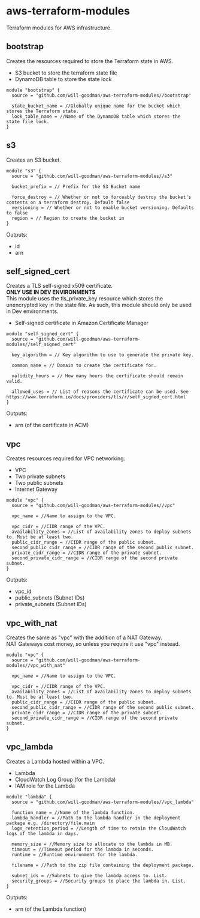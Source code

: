 # aws-terraform-modules
Terraform modules for AWS infrastructure.

## bootstrap
Creates the resources required to store the Terraform state in AWS.
- S3 bucket to store the terraform state file
- DynamoDB table to store the state lock

```hcl-terraform
module "bootstrap" {
  source = "github.com/will-goodman/aws-terraform-modules//bootstrap"

  state_bucket_name = //Globally unique name for the bucket which stores the Terraform state.
  lock_table_name = //Name of the DynamoDB table which stores the state file lock.
}
```
## s3
Creates an S3 bucket.

```hcl-terraform
module "s3" {
  source = "github.com/will-goodman/aws-terraform-modules//s3"
  
  bucket_prefix = // Prefix for the S3 Bucket name
  
  force_destroy = // Whether or not to forceably destroy the bucket's contents on a terraform destroy. Default false
  versioning = // Whether or not to enable bucket versioning. Defaults to false
  region = // Region to create the bucket in
}
```

Outputs:
- id
- arn

## self_signed_cert
Creates a TLS self-signed x509 certificate. 
<br><b>ONLY USE IN DEV ENVIRONMENTS</b>
<br>This module uses the tls_private_key resource which stores the unencrypted key in the state file. As such, this module should only be used in Dev environments.
- Self-signed certificate in Amazon Certificate Manager

```hcl-terraform
module "self_signed_cert" {
  source = "github.com/will-goodman/aws-terraform-modules//self_signed_cert"

  key_algorithm = // Key algorithm to use to generate the private key.

  common_name = // Domain to create the certificate for.

  validity_hours = // How many hours the certificate should remain valid.

  allowed_uses = // List of reasons the certificate can be used. See https://www.terraform.io/docs/providers/tls/r/self_signed_cert.html
}
```

Outputs:
- arn (of the certificate in ACM)

## vpc
Creates resources required for VPC networking.
- VPC
- Two private subnets
- Two public subnets
- Internet Gateway

```hcl-terraform
module "vpc" {
  source = "github.com/will-goodman/aws-terraform-modules//vpc"
  
  vpc_name = //Name to assign to the VPC.
  
  vpc_cidr = //CIDR range of the VPC.
  availability_zones = //List of availability zones to deploy subnets to. Must be at least two.
  public_cidr_range = //CIDR range of the public subnet.
  second_public_cidr_range = //CIDR range of the second public subnet.
  private_cidr_range = //CIDR range of the private subnet.
  second_private_cidr_range = //CIDR range of the second private subnet.
}
```

Outputs:
- vpc_id
- public_subnets (Subnet IDs)
- private_subnets (Subnet IDs)

## vpc_with_nat
Creates the same as "vpc" with the addition of a NAT Gateway.<br>
NAT Gateways cost money, so unless you require it use "vpc" instead.

```hcl-terraform
module "vpc" {
  source = "github.com/will-goodman/aws-terraform-modules//vpc_with_nat"
  
  vpc_name = //Name to assign to the VPC.
  
  vpc_cidr = //CIDR range of the VPC.
  availability_zones = //List of availability zones to deploy subnets to. Must be at least two.
  public_cidr_range = //CIDR range of the public subnet.
  second_public_cidr_range = //CIDR range of the second public subnet.
  private_cidr_range = //CIDR range of the private subnet.
  second_private_cidr_range = //CIDR range of the second private subnet.
}
```

## vpc_lambda
Creates a Lambda hosted within a VPC.
- Lambda
- CloudWatch Log Group (for the Lambda)
- IAM role for the Lambda

```hcl-terraform
module "lambda" {
  source = "github.com/will-goodman/aws-terraform-modules//vpc_lambda"
  
  function_name = //Name of the lambda function.
  lambda_handler = //Path to the lambda handler in the deployment package e.g. /directory/file.main
  logs_retention_period = //Length of time to retain the CloudWatch logs of the lambda in days.

  memory_size = //Memory size to allocate to the lambda in MB.
  timeout = //Timeout period for the lambda in seconds.
  runtime = //Runtime environment for the lambda.

  filename = //Path to the zip file containing the deployment package.

  subnet_ids = //Subnets to give the lambda access to. List.
  security_groups = //Security groups to place the lambda in. List.
}
```

Outputs:
- arn (of the Lambda function)

